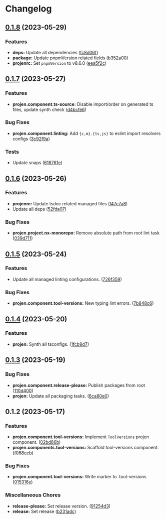 # Changelog

## [0.1.8](https://github.com/ArroyoDev-LLC/components/compare/@arroyodev-llc/projen.component.tool-versions-v0.1.7...@arroyodev-llc/projen.component.tool-versions-v0.1.8) (2023-05-29)


### Features

* **deps:** Update all dependencies ([fc8d06f](https://github.com/ArroyoDev-LLC/components/commit/fc8d06ffc3347b10a118ebab6c7f02a6b9587568))
* **package:** Update pnpmVersion related fields ([b352a00](https://github.com/ArroyoDev-LLC/components/commit/b352a00148ca0f7c3f5aa526de55f552b47c814b))
* **projenrc:** Set `pnpmVersion` to v8.6.0 ([eea5f2c](https://github.com/ArroyoDev-LLC/components/commit/eea5f2c3e3e6ac6f4fc72811c9b1751a297a48db))

## [0.1.7](https://github.com/ArroyoDev-LLC/components/compare/@arroyodev-llc/projen.component.tool-versions-v0.1.6...@arroyodev-llc/projen.component.tool-versions-v0.1.7) (2023-05-27)


### Features

* **projen.component.ts-source:** Disable import/order on generated ts files, update synth check ([d4bcfe6](https://github.com/ArroyoDev-LLC/components/commit/d4bcfe65ed9782b78ef6896f88271325a87682e5))


### Bug Fixes

* **projen.component.linting:** Add `{c,m}.{ts,js}` to eslint import resolvers configs ([3c92f9a](https://github.com/ArroyoDev-LLC/components/commit/3c92f9aa63b40b75356e4c5cde44de9825d7afc0))


### Tests

* Update snaps ([618761e](https://github.com/ArroyoDev-LLC/components/commit/618761e2e9a782305d6a0f096678e35647a71abb))

## [0.1.6](https://github.com/ArroyoDev-LLC/components/compare/@arroyodev-llc/projen.component.tool-versions-v0.1.5...@arroyodev-llc/projen.component.tool-versions-v0.1.6) (2023-05-26)


### Features

* **projenrc:** Update tsdoc related managed files ([f47c7a8](https://github.com/ArroyoDev-LLC/components/commit/f47c7a850310aad5e43769919c3055bb4faec60a))
* Update all deps ([52fda07](https://github.com/ArroyoDev-LLC/components/commit/52fda07b7be66ec81ffff301d111b52bc46fc068))


### Bug Fixes

* **projen.project.nx-monorepo:** Remove absolute path from root lint task ([039d711](https://github.com/ArroyoDev-LLC/components/commit/039d7112eaa5eaa8472b1ab564fa5a48ae92f57a))

## [0.1.5](https://github.com/ArroyoDev-LLC/components/compare/@arroyodev-llc/projen.component.tool-versions-v0.1.4...@arroyodev-llc/projen.component.tool-versions-v0.1.5) (2023-05-24)


### Features

* Update all managed linting configurations. ([726f359](https://github.com/ArroyoDev-LLC/components/commit/726f359127b6d45cc24549653d78b3ea129a15e4))


### Bug Fixes

* **projen.component.tool-versions:** New typing lint errors. ([7b848c6](https://github.com/ArroyoDev-LLC/components/commit/7b848c6286fa365c0e58ceb6f4041780290b9422))

## [0.1.4](https://github.com/ArroyoDev-LLC/components/compare/@arroyodev-llc/projen.component.tool-versions-v0.1.3...@arroyodev-llc/projen.component.tool-versions-v0.1.4) (2023-05-20)


### Features

* **projen:** Synth all tsconfigs. ([1fcb9d7](https://github.com/ArroyoDev-LLC/components/commit/1fcb9d7e7c4840ff7d463453cff44201b03e996a))

## [0.1.3](https://github.com/ArroyoDev-LLC/components/compare/@arroyodev-llc/projen.component.tool-versions-v0.1.2...@arroyodev-llc/projen.component.tool-versions-v0.1.3) (2023-05-19)


### Bug Fixes

* **projen.component.release-please:** Publish packages from root ([110d400](https://github.com/ArroyoDev-LLC/components/commit/110d4002e681d351f3127aeb04798eb25bb7e1b9))
* **projen:** Update all packaging tasks. ([6ca80e0](https://github.com/ArroyoDev-LLC/components/commit/6ca80e05c2f38b262be0edc718240f6a055b9c0a))

## 0.1.2 (2023-05-17)


### Features

* **projen.component.tool-versions:** Implement `ToolVersions` projen component. ([02bd86b](https://github.com/ArroyoDev-LLC/components/commit/02bd86b066bc66951465c5e6ed421ef807da8774))
* **projen.components.tool-versions:** Scaffold tool-versions component. ([f068ceb](https://github.com/ArroyoDev-LLC/components/commit/f068ceb42f69924065b503d2e0b5501a20e65d79))


### Bug Fixes

* **projen.component.tool-versions:** Write marker to .tool-versions ([015316e](https://github.com/ArroyoDev-LLC/components/commit/015316e2e9cda22b400b2bfe00b893bc6aadfe10))


### Miscellaneous Chores

* **release-please:** Set release version. ([91254d3](https://github.com/ArroyoDev-LLC/components/commit/91254d37f198bb0d7366d786fa56a3266dac77d8))
* **release:** Set release ([b231adc](https://github.com/ArroyoDev-LLC/components/commit/b231adc5f371681d5e2b52358be34fa451fd69db))
